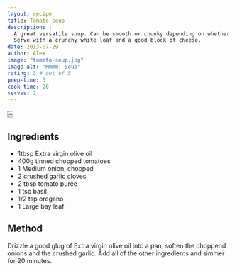```yaml
---
layout: recipe
title: Tomato soup
description: |
  A great versatile soup. Can be smooth or chunky depending on whether you have a blender to hand. Add a bit of cream or milk to make it extra tasty.
  Serve with a crunchy white loaf and a good block of cheese.
date: 2013-07-29
author: Alex
image: "tomato-soup.jpg"
image-alt: "Mmmm! Soup"
rating: 3 # out of 5
prep-time: 3
cook-time: 20
serves: 2
---
```


￼
## Ingredients
- 1tbsp Extra virgin olive oil
- 400g tinned chopped tomatoes
- 1 Medium onion, chopped
- 2 crushed garlic cloves
- 2 tbsp tomato puree
- 1 tsp basil
- 1/2 tsp oregano
- 1 Large bay leaf

## Method
Drizzle a good glug of Extra virgin olive oil into a pan, soften the choppend onions and the crushed garlic. Add all of the other ingredients and simmer for 20 minutes.
